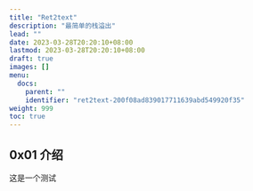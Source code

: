 ```yaml
---
title: "Ret2text"
description: "最简单的栈溢出"
lead: ""
date: 2023-03-28T20:20:10+08:00
lastmod: 2023-03-28T20:20:10+08:00
draft: true
images: []
menu:
  docs:
    parent: ""
    identifier: "ret2text-200f08ad839017711639abd549920f35"
weight: 999
toc: true
---
```


## 0x01 介绍

这是一个测试
